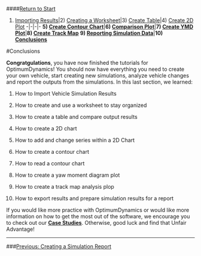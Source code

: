 ####[Return to Start](1_Tutorial_3.md)

1) [Importing Results](2_Importing_Results.md)|2) [Creating a Worksheet](3_Create_Worksheet.md)|3) [Create Table](4_CreateTable.md)|4) [Create 2D Plot](5_2DChart.md)
-|-|-|-
__5) [Create Contour Chart](6_ContourChart.md)__|__6) [Comparison Plot](7_CompPlot.md)__|__7) [Create YMD Plot](8_YMDPlot.md)__|__8) [Create Track Map](9_TrackMap.md)__
__9) [Reporting Simulation Data](10_SimReport.md)__|__10) [Conclusions](11_Conclusion.md)__

#Conclusions

__Congratgulations__, you have now finished the tutorials for OptimumDynamics! You should now have everything you need to create your own vehicle, start creating new simulations, analyze vehicle changes and report the outputs from the simulations. In this last section, we learned:

1) How to Import Vehicle Simulation Results

2) How to create and use a worksheet to stay organized

3) How to create a table and compare output results

4) How to create a 2D chart

5) How to add and change series within a 2D Chart

6) How to create a contour chart

7) How to read a contour chart

8) How to create a yaw moment diagram plot

9) How to create a track map analysis plop

10) How to export results and prepare simulation results for a report

If you would like more practice with OptimumDynamics or would like more information on how to get the most out of the software, we encourage you to check out our __[Case Studies](../Case_Studies.md)__. Otherwise, good luck and find that Unfair Advantage!

---
###[Previous: Creating a Simulation Report](10_SimReport.md)